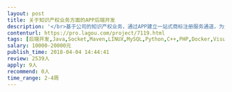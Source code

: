 ```yaml
---                
layout: post       
title: 关于知识产权业务方面的APP后端开发           
description: '</br>基于公司的知识产权业务，通过APP建立一站式商标注册服务通道，为全国用户提供主要功能有：商标在线查询、在线注册、转让、变更等服务，实现了商标的管理和商标状态的信息自动推送。参考产品："5A商标APP",具有APP,小程序工作经验者优先！</br>'     
contenturl: https://pro.lagou.com/project/7119.html      
tags: [后端开发,Java,Socket,Maven,LINUX,MySQL,Python,C++,PHP,Docker,Visual Studio]            
salary: 10000-20000元          
publish_time: 2018-04-04 14:44:41         
review: 2539人                   
apply: 9人                   
recommend: 0人                   
time_range: 2-4周              
---                 
```


